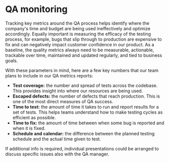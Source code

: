 # QA monitoring

Tracking key metrics around the QA process helps identify where the company's time and budget are being used ineffectively and optimize accordingly. Equally important is measuring the efficacy of the testing process, for example, bugs that slip through to production are expensive to fix and can negatively impact customer confidence in our product. As a baseline, the quality metrics always need to be measurable, actionable, trackable over time, maintained and updated regularly, and tied to business goals.

With these parameters in mind, here are a few key numbers that our team plans to include in our QA metrics reports:

* **Test coverage:** the number and spread of tests across the codebase. This provides insight into where our resources are being used.
* **Escaped defects:** the number of defects that reach production. This is one of the most direct measures of QA success.
* **Time to test:** the amount of time it takes to run and report results for a set of tests. This helps teams understand how to make testing cycles as efficient as possible.
* **Time to fix:** the amount of time between when some bug is reported and when it is fixed.
* **Schedule and calendar:** the difference between the planned testing schedule and the actual time given to test.

If additional info is required, individual presentations could be arranged to discuss specific issues also with the QA manager.
